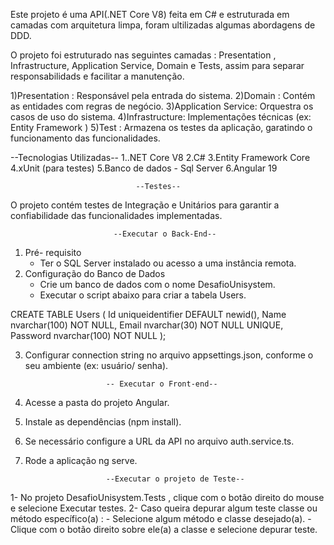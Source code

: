 ﻿
Este projeto é uma API(.NET Core V8)  feita em C# e estruturada em camadas com arquitetura limpa, foram ultilizadas algumas abordagens de DDD.

O projeto foi estruturado nas seguintes camadas : Presentation , Infrastructure, Application Service, Domain e Tests, assim para separar responsabilidads e facilitar a manutenção.

1)Presentation : Responsável pela entrada do sistema.
2)Domain : Contém as entidades com regras de negócio.
3)Application Service: Orquestra os casos de uso do sistema.
4)Infrastructure: Implementações técnicas (ex: Entity Framework )
5)Test : Armazena os testes da aplicação, garatindo o funcionamento das funcionalidades.


--Tecnologias Utilizadas--
1..NET Core V8
2.C#
3.Entity Framework Core
4.xUnit (para testes)
5.Banco de dados - Sql Server
6.Angular 19



                                --Testes--

O projeto contém testes de Integração e Unitários para garantir a confiabilidade das funcionalidades implementadas.


                           --Executar o Back-End--
1) Pré- requisito
    * Ter o SQL Server instalado ou acesso a uma instância remota.
2) Configuração do Banco de Dados
    * Crie um banco de dados com o nome DesafioUnisystem.
    * Executar o script abaixo para criar a tabela Users.

CREATE TABLE Users (
    Id uniqueidentifier DEFAULT newid(),
    Name  nvarchar(100) NOT NULL,
    Email nvarchar(30) NOT NULL UNIQUE,
    Password nvarchar(100) NOT NULL
);

3) Configurar connection string no arquivo appsettings.json, conforme o seu ambiente (ex: usuário/ senha).


                         -- Executar o Front-end--

1) Acesse a pasta do projeto Angular.
1) Instale as dependências (npm install).
2) Se necessário configure a URL da API no arquivo auth.service.ts.
3) Rode a aplicação ng serve.


                         --Executar o projeto de Teste--

1- No projeto DesafioUnisystem.Tests , clique com o botão direito do mouse e selecione Executar testes.
2- Caso queira depurar algum teste classe ou método específico(a) :
    - Selecione  algum método e classe desejado(a). 
    - Clique com o botão direito sobre ele(a) a classe e selecione depurar teste.
